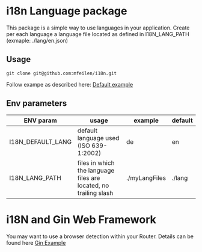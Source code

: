 # i18n Language package
This package is a simple way to use languages in your application.
Create per each language a language file located as defined in I18N_LANG_PATH (exmaple: ./lang/en.json)

## Usage
```
git clone git@github.com:mfeilen/i18n.git
```
Follow exampe as described here: [Default example](examples/example.go)

## Env parameters
| ENV param | usage | example | default |
| --- | --- | --- | --- |
| I18N_DEFAULT_LANG | default language used (ISO 639-1:2002) | de | en |
| I18N_LANG_PATH | files in which the language files are located, no trailing slash | ./myLangFiles | ./lang |

# i18N and Gin Web Framework
You may want to use a browser detection within your Router. Details can be found here [Gin Example](examples/gin-gonic.go)
